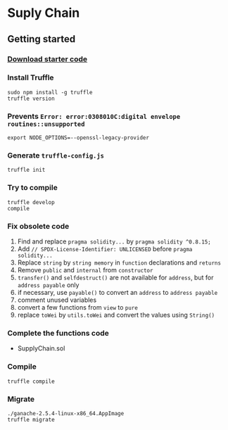 # Suply Chain

## Getting started

### [Download starter code](https://github.com/udacity/nd1309-Project-6b-Example-Template)

### Install Truffle
```
sudo npm install -g truffle
truffle version
```

### Prevents `Error: error:0308010C:digital envelope routines::unsupported`
```
export NODE_OPTIONS=--openssl-legacy-provider
```

### Generate `truffle-config.js`
```
truffle init
```

### Try to compile
```
truffle develop
compile
```

### Fix obsolete code
1. Find and replace `pragma solidity...` by `pragma solidity ^0.8.15;`
2. Add `// SPDX-License-Identifier: UNLICENSED` before `pragma solidity...`
3. Replace `string` by `string memory` in `function` declarations and `returns`
4. Remove `public` and `internal` from `constructor`
5. `transfer()` and `selfdestruct()` are not available for `address`, but for `address payable` only
6. if necessary, use `payable()` to convert an `address` to `address payable` 
7. comment unused variables
8. convert a few functions from `view` to `pure`
9. replace `toWei` by `utils.toWei` and convert the values using `String()`

### Complete the functions code

- SupplyChain.sol

### Compile
```
truffle compile
```

### Migrate
```
./ganache-2.5.4-linux-x86_64.AppImage
truffle migrate
```

